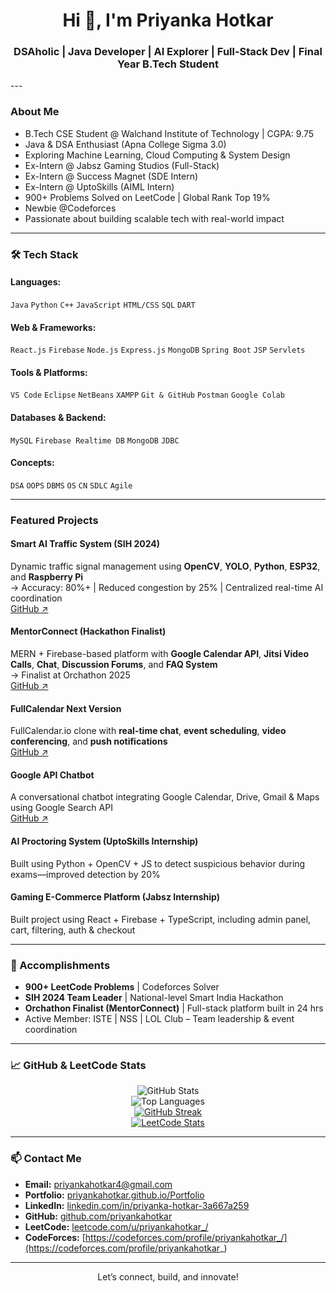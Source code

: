 <h1 align="center">Hi 👋, I'm Priyanka Hotkar</h1>
<h3 align="center">DSAholic | Java Developer | AI Explorer | Full-Stack Dev | Final Year B.Tech Student</h3>
---

### About Me
-  B.Tech CSE Student @ Walchand Institute of Technology | CGPA: 9.75  
-  Java & DSA Enthusiast (Apna College Sigma 3.0)  
-  Exploring Machine Learning, Cloud Computing & System Design  
-  Ex-Intern @ Jabsz Gaming Studios (Full-Stack)
-  Ex-Intern @ Success Magnet (SDE Intern)
-  Ex-Intern @ UptoSkills (AIML Intern)
-  900+ Problems Solved on LeetCode | Global Rank Top 19%
-  Newbie @Codeforces
-  Passionate about building scalable tech with real-world impact

---

### 🛠️ Tech Stack

#### Languages:
`Java` `Python` `C++` `JavaScript` `HTML/CSS` `SQL` `DART`

#### Web & Frameworks:
`React.js` `Firebase` `Node.js` `Express.js` `MongoDB` `Spring Boot` `JSP` `Servlets`

#### Tools & Platforms:
`VS Code` `Eclipse` `NetBeans` `XAMPP` `Git & GitHub` `Postman` `Google Colab`

#### Databases & Backend:
`MySQL` `Firebase Realtime DB` `MongoDB` `JDBC`

#### Concepts:
`DSA` `OOPS` `DBMS` `OS` `CN` `SDLC` `Agile`

---

###  Featured Projects

####  Smart AI Traffic System (SIH 2024)
Dynamic traffic signal management using **OpenCV**, **YOLO**, **Python**, **ESP32**, and **Raspberry Pi**  
→ Accuracy: 80%+ | Reduced congestion by 25% | Centralized real-time AI coordination  
[GitHub ↗](https://github.com/SAMKIT-CHOPDA/SIH)

####  MentorConnect (Hackathon Finalist)
MERN + Firebase-based platform with **Google Calendar API**, **Jitsi Video Calls**, **Chat**, **Discussion Forums**, and **FAQ System**  
→ Finalist at Orchathon 2025  
[GitHub ↗](https://github.com/priyankahotkar/mentorconnect)

####  FullCalendar Next Version  
FullCalendar.io clone with **real-time chat**, **event scheduling**, **video conferencing**, and **push notifications**  
[GitHub ↗](https://github.com/priyankahotkar/fullcalenderNextVersion)

####  Google API Chatbot  
A conversational chatbot integrating Google Calendar, Drive, Gmail & Maps using Google Search API  
[GitHub ↗](https://github.com/priyankahotkar/GoogleChatbot)

####  AI Proctoring System (UptoSkills Internship)
Built using Python + OpenCV + JS to detect suspicious behavior during exams—improved detection by 20%  

####  Gaming E-Commerce Platform (Jabsz Internship)
Built project using React + Firebase + TypeScript, including admin panel, cart, filtering, auth & checkout

---

### 🏅 Accomplishments
-  **900+ LeetCode Problems** | Codeforces Solver  
-  **SIH 2024 Team Leader** | National-level Smart India Hackathon  
-  **Orchathon Finalist (MentorConnect)** | Full-stack platform built in 24 hrs  
-  Active Member: ISTE | NSS | LOL Club – Team leadership & event coordination  

---

### 📈 GitHub & LeetCode Stats

<div align="center">

![GitHub Stats](https://github-readme-stats.vercel.app/api?username=priyankahotkar&show_icons=true&theme=radical)  
![Top Languages](https://github-readme-stats.vercel.app/api/top-langs/?username=priyankahotkar&layout=compact&theme=radical)  
[![GitHub Streak](https://streak-stats.demolab.com?user=priyankahotkar&theme=radical)](https://git.io/streak-stats)  
[![LeetCode Stats](https://leetcard.jacoblin.cool/priyankahotkar_?theme=dark&font=Fira%20Code&ext=heatmap)](https://leetcode.com/u/priyankahotkar_/)

</div>

---

### 📫 Contact Me

-  **Email:** priyankahotkar4@gmail.com  
-  **Portfolio:** [priyankahotkar.github.io/Portfolio](https://priyankahotkar.github.io/Portfolio-2.0/)  
-  **LinkedIn:** [linkedin.com/in/priyanka-hotkar-3a667a259](https://www.linkedin.com/in/priyanka-hotkar-3a667a259)  
-  **GitHub:** [github.com/priyankahotkar](https://github.com/priyankahotkar)  
-  **LeetCode:** [leetcode.com/u/priyankahotkar_/](https://leetcode.com/u/priyankahotkar_/)
-  **CodeForces:** [https://codeforces.com/profile/priyankahotkar_/](https://codeforces.com/profile/priyankahotkar_)

---

<div align="center"> Let’s connect, build, and innovate!</div>
